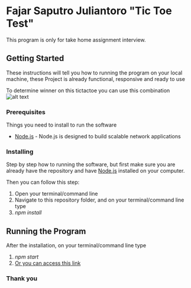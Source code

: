 # Fajar Saputro Juliantoro "Tic Toe Test" 

This program is only for take home assignment interview.

## Getting Started

These instructions will tell you how to running the program on your local machine, these Project is already functional, responsive and ready to use

To determine winner on this tictactoe you can use this combination
![alt text](https://ibb.co/cxLxdb3)

### Prerequisites

Things you need to install to run the software

* [Node.js](https://nodejs.org/en/download/) - Node.js is designed to build scalable network applications

### Installing

Step by step how to running the software, but first make sure you are already have the repository and have [Node.js](https://nodejs.org/en/download/) installed on your computer.

Then you can follow this step:
1. Open your terminal/command line
2. Navigate to this repository folder, and on your terminal/command line type
3. _npm install_

## Running the Program

After the installation, on your terminal/command line type
1. _npm start_
2. [Or you can access this link](https://fajarsj-tictactoe.herokuapp.com/)

### Thank you